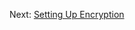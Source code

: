 Next: [Setting Up Encryption](https://github.com/Jaecom/kubernetes-the-hard-way-raspberrypi-docker/blob/main/docs/06-data-encryption-keys.md)